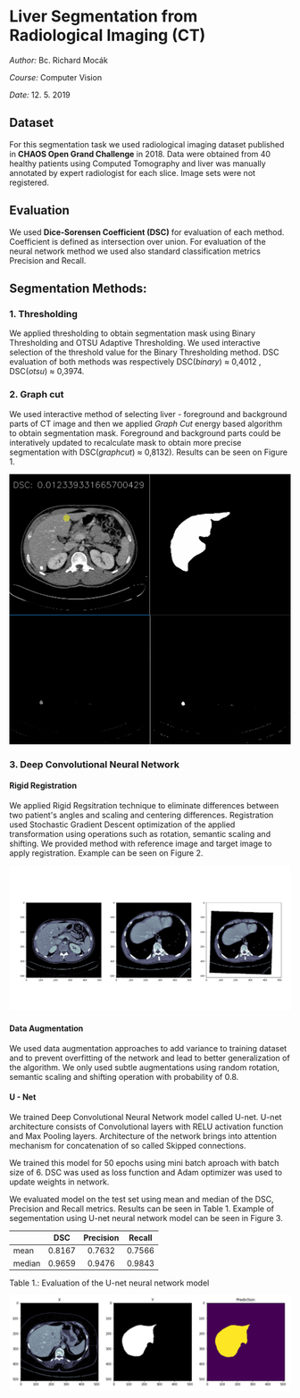 # Liver Segmentation from Radiological Imaging (CT)

*Author:* Bc. Richard Mocák

*Course:* Computer Vision 

*Date:* 12. 5. 2019

## Dataset
For this segmentation task we used radiological imaging dataset published in **CHAOS Open Grand Challenge** in 2018. Data were obtained from 40 healthy patients using Computed Tomography and liver was manually annotated by expert radiologist for each slice. Image sets were not registered.

## Evaluation
We used **Dice-Sorensen Coefficient (DSC)** for evaluation of each method.  Coefficient is defined as intersection over union. For evaluation of the neural network method we used also standard classification metrics Precision and Recall. 

## Segmentation Methods:

### 1. Thresholding
We applied thresholding to obtain segmentation mask using Binary Thresholding and OTSU Adaptive Thresholding. We used interactive selection of the threshold value for the Binary Thresholding method. DSC evaluation of both methods was respectively DSC(*binary*) ≈ 0,4012 , DSC(*otsu*) ≈ 0,3974.

### 2. Graph cut
We used interactive method of selecting liver - foreground and background parts of CT image and then we applied *Graph Cut* energy based algorithm to obtain segmentation mask. Foreground and background parts could be interatively updated to recalculate mask to obtain more precise segmentation with DSC(*graphcut*) ≈ 0,8132). Results can be seen on Figure 1. 

![Figure 1.: Graph Cut - interactive segmentation method](https://github.com/risoo10/liver-segmentation-computer-vision/blob/master/plots/graphcut.gif?raw=true)


### 3. Deep Convolutional Neural Network

#### Rigid Registration
We applied Rigid Regsitration technique to eliminate differences between two patient's angles and  scaling and centering differences. Registration used Stochastic Gradient Descent optimization of the applied transformation using operations such as rotation, semantic scaling and shifting. We provided method with reference image and target image to apply registration. Example can be seen on Figure 2.

![Figure 2.: Rigid Registration](https://github.com/risoo10/liver-segmentation-computer-vision/blob/master/plots/Rigid%20Registration.png?raw=true)

#### Data Augmentation
We used data augmentation approaches to add variance to training dataset and to prevent overfitting of the network and lead to better generalization of the algorithm. We only used subtle augmentations using random rotation, semantic scaling and shifting operation with probability of 0.8. 

#### U - Net 
We trained Deep Convolutional Neural Network model called U-net. U-net architecture consists of Convolutional layers with RELU activation function and Max Pooling layers. Architecture of the network brings into attention mechanism for concatenation of so called Skipped connections. 

We trained this model for 50 epochs using mini batch aproach with batch size of 6. DSC was used as loss function and Adam optimizer was used to update weights in network. 

We evaluated model on the test set using mean and median  of the DSC, Precision and Recall metrics. Results can be seen in Table 1. Example of segementation using U-net neural network model can be seen in Figure 3. 

|          |      DSC      |  Precision    |   Recall      |
|:---------|:-------------:|:-------------:|:-------------:|
| mean     |    0.8167     |    0.7632     |    0.7566     |
| median   |    0.9659     |    0.9476     |    0.9843     |

Table 1.: Evaluation of the U-net neural network model


![Figure 3.: U-net segementaion example (DSC is 0,9815)](https://github.com/risoo10/liver-segmentation-computer-vision/blob/master/plots/u-net-segmentation-example.PNG?raw=true)




